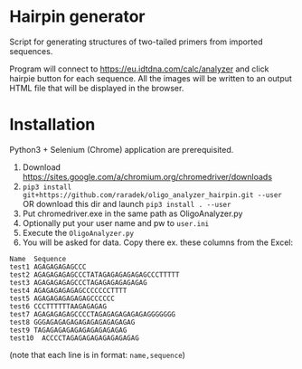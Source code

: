 # Hairpin generator
Script for generating structures of two-tailed primers from imported sequences.

Program will connect to https://eu.idtdna.com/calc/analyzer and click hairpie button for each sequence. All the images will be written to an output HTML file that will be displayed in the browser.

# Installation
Python3 + Selenium (Chrome) application are prerequisited.
1. Download https://sites.google.com/a/chromium.org/chromedriver/downloads
2. `pip3 install git+https://github.com/raradek/oligo_analyzer_hairpin.git --user` OR download this dir and launch `pip3 install . --user`
3. Put chromedriver.exe in the same path as OligoAnalyzer.py
4. Optionally put your user name and pw to `user.ini`
5. Execute the `OligoAnalyzer.py`
6. You will be asked for data. Copy there ex. these columns from the Excel:

```
Name  Sequence
test1 AGAGAGAGAGCCC
test2 AGAGAGAGAGCCCTATAGAGAGAGAGAGCCCTTTTT
test3 AGAGAGAGAGCCCTAGAGAGAGAGAGAG
test4 AGAGAGAGAGAGCCCCCCCTTTT
test5 AGAGAGAGAGAGAGCCCCCC
test6 CCCTTTTTTAAGAGAGAG
test7 AGAGAGAGAGCCCCTAGAGAGAGAGAGAGGGGGGG
test8 GGGAGAGAGAGAGAGAGAGAGAGAG
test9 TAGAGAGAGAGAGAGAGAGAGAG
test10  ACCCCTAGAGAGAGAGAGAGAGAG
```
(note that each line is in format: `name,sequence`)
